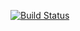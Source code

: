 [![Build Status](http://circleci-badges-max.herokuapp.com/img/z4r4tu5tr4/testes-com-python/master?token=873d0bda078c70ced1869c74b673b64f3ff8049f)](https://circleci.com/gh/z4r4tu5tr4/testes-com-python/tree/master)
